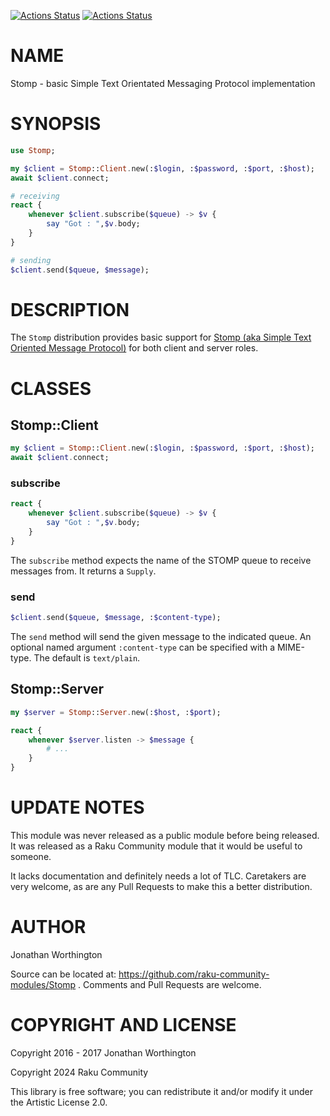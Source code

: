 [![Actions Status](https://github.com/raku-community-modules/Stomp/actions/workflows/linux.yml/badge.svg)](https://github.com/raku-community-modules/Stomp/actions) [![Actions Status](https://github.com/raku-community-modules/Stomp/actions/workflows/macos.yml/badge.svg)](https://github.com/raku-community-modules/Stomp/actions)

NAME
====

Stomp - basic Simple Text Orientated Messaging Protocol implementation

SYNOPSIS
========

```raku
use Stomp;

my $client = Stomp::Client.new(:$login, :$password, :$port, :$host);
await $client.connect;

# receiving
react {
    whenever $client.subscribe($queue) -> $v {
        say "Got : ",$v.body;
    }
}

# sending
$client.send($queue, $message);
```

DESCRIPTION
===========

The `Stomp` distribution provides basic support for [Stomp (aka Simple Text Oriented Message Protocol)](https://stomp.github.io) for both client and server roles.

CLASSES
=======

Stomp::Client
-------------

```raku
my $client = Stomp::Client.new(:$login, :$password, :$port, :$host);
await $client.connect;
```

### subscribe

```raku
react {
    whenever $client.subscribe($queue) -> $v {
        say "Got : ",$v.body;
    }
}
```

The `subscribe` method expects the name of the STOMP queue to receive messages from. It returns a `Supply`.

### send

```raku
$client.send($queue, $message, :$content-type);
```

The `send` method will send the given message to the indicated queue. An optional named argument `:content-type` can be specified with a MIME-type. The default is `text/plain`.

Stomp::Server
-------------

```raku
my $server = Stomp::Server.new(:$host, :$port);

react {
    whenever $server.listen -> $message {
        # ...
    }
}
```

UPDATE NOTES
============

This module was never released as a public module before being released. It was released as a Raku Community module that it would be useful to someone.

It lacks documentation and definitely needs a lot of TLC. Caretakers are very welcome, as are any Pull Requests to make this a better distribution.

AUTHOR
======

Jonathan Worthington

Source can be located at: https://github.com/raku-community-modules/Stomp . Comments and Pull Requests are welcome.

COPYRIGHT AND LICENSE
=====================

Copyright 2016 - 2017 Jonathan Worthington

Copyright 2024 Raku Community

This library is free software; you can redistribute it and/or modify it under the Artistic License 2.0.

